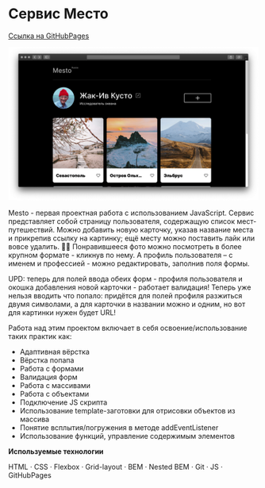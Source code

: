 # Сервис Место

[Ссылка на GitHubPages](https://lenapronina.github.io/mesto/index.html)

![Project preview](./images/readme-image.png)

Mesto - первая проектная работа с использованием JavaScript. Сервис представляет собой страницу пользователя, содержащую список мест-путешествий. Можно добавить новую карточку, указав название места и прикрепив ссылку на картинку; ещё месту можно поставить лайк или вовсе удалить. 🤷‍♀️
Понравившееся фото можно посмотреть в более крупном формате - кликнув по нему.
А профиль пользователя – с именем и профессией - можно редактировать, заполнив поля формы.

UPD: теперь для полей ввода обеих форм - профиля пользователя и окошка добавления новой карточки - работает валидация! Теперь уже нельзя вводить что попало: придётся для полей профиля разжиться двумя символами, а для карточки в названии можно и одним, но вот для картинки нужен будет URL!

Работа над этим проектом включает в себя освоение/использование таких практик как:
* Адаптивная вёрстка
* Вёрстка попапа
* Работа с формами
* Валидация форм
* Работа с массивами
* Работа с объектами
* Подключение JS скрипта
* Использование template-заготовки для отрисовки объектов из массива
* Понятие всплытия/погружения в методе addEventListener
* Использование функций, управление содержимым элементов

**Используемые технологии**

HTML · CSS · Flexbox · Grid-layout · BEM · Nested BEM · Git · JS · GitHubPages
